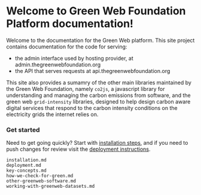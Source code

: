 <!-- .. Green Web Foundation Admin Portal documentation master file, created by -->
   <!-- sphinx-quickstart on Mon Sep 27 16:10:30 2021. -->
   <!-- You can adapt this file completely to your liking, but it should at least -->
   <!-- contain the root `toctree` directive. -->

Welcome to Green Web Foundation Platform documentation!
=============================================================

Welcome to the documentation for the Green Web platform. This site project contains documentation for the code for serving:

- the admin interface used by hosting provider, at admin.thegreenwebfoundation.org
- the API that serves requests at api.thegreenwebfoundation.org

This site also provides a sumamry of the other main libraries maintained by the Green Web Foundation, namely `co2js`, a javascript library for understanding and managing the carbon emissions from software, and the green web `grid-intensity` libraries, designed to help design carbon aware digital services that respond to the carbon intensity conditions on the electricity grids the internet relies on.

### Get started

Need to get going quickly? Start with [installation steps](installation.md), and if you need to push changes for review visit the [deployment instructions](deployment.md).

```{toctree}
installation.md
deployment.md
key-concepts.md
how-we-check-for-green.md
other-greenweb-software.md
working-with-greenweb-datasets.md

